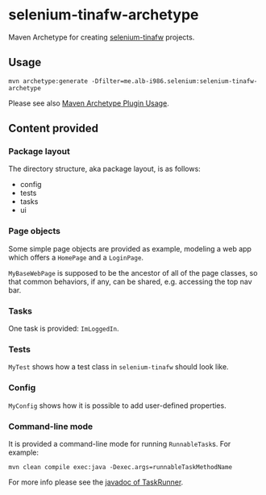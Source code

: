 # selenium-tinafw-archetype
Maven Archetype for creating [selenium-tinafw](https://alb-i986.github.io/selenium-tinafw) projects.


## Usage

```
mvn archetype:generate -Dfilter=me.alb-i986.selenium:selenium-tinafw-archetype
```

Please see also [Maven Archetype Plugin Usage](http://maven.apache.org/archetype/maven-archetype-plugin/usage.html).


## Content provided

### Package layout
The directory structure, aka package layout, is as follows:

- config
- tests
- tasks
- ui

### Page objects
Some simple page objects are provided as example, modeling a web app which offers a `HomePage` and a `LoginPage`.

`MyBaseWebPage` is supposed to be the ancestor of all of the page classes, so that common behaviors, if any, can be shared, e.g. accessing the top nav bar.

### Tasks
One task is provided: `ImLoggedIn`.

### Tests
`MyTest` shows how a test class in `selenium-tinafw` should look like.

### Config
`MyConfig` shows how it is possible to add user-defined properties.

### Command-line mode
It is provided a command-line mode for running `RunnableTask`s. For example:

```
mvn clean compile exec:java -Dexec.args=runnableTaskMethodName
```

For more info please see the [javadoc of TaskRunner](https://github.com/alb-i986/selenium-tinafw-archetype/blob/master/src/main/resources/archetype-resources/src/main/java/TaskRunner.java).

